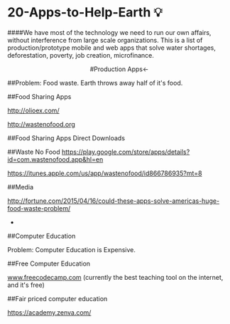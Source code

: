 # 20-Apps-to-Help-Earth :bulb:

####We have most of the technology we need to run our own affairs, without interference from large scale organizations. This is a list of production/prototype mobile and web apps that solve water shortages, deforestation, poverty, job creation, microfinance. 

<center>#Production Apps<-</center>


##Problem: Food waste. Earth throws away half of it's food. 

##Food Sharing Apps

http://olioex.com/

http://wastenofood.org

##Food Sharing Apps Direct Downloads

##Waste No Food
https://play.google.com/store/apps/details?id=com.wastenofood.app&hl=en

https://itunes.apple.com/us/app/wastenofood/id866786935?mt=8

##Media

http://fortune.com/2015/04/16/could-these-apps-solve-americas-huge-food-waste-problem/



*



##Computer Education 

Problem: Computer Education is Expensive.

##Free Computer Education

www.freecodecamp.com (currently the best teaching tool on the internet, and it's free)


##Fair priced computer education

https://academy.zenva.com/




